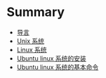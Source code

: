 # Summary


* [导言](./README.md)
* [Unix 系统](./unix.md)
* [Linux 系统](./linux.md)
* [Ubuntu linux 系统的安装](./ubuntu_install.md)
* [Ubuntu linux  系统的基本命令]()
